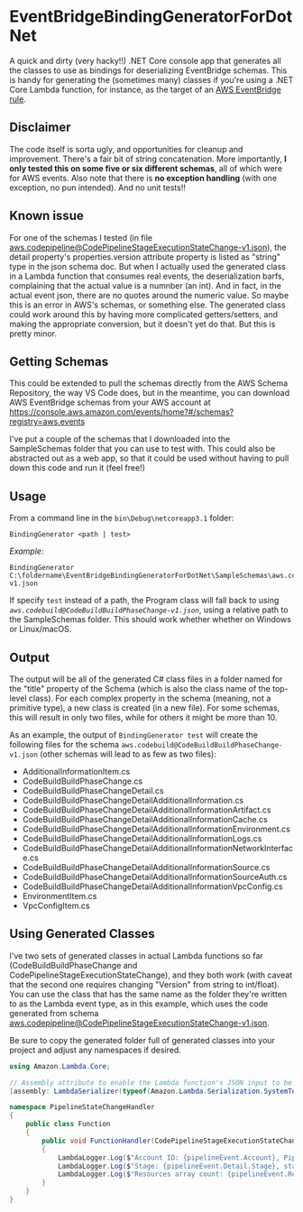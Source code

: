# EventBridgeBindingGeneratorForDotNet

A quick and dirty (very hacky!!) .NET Core console app that generates all the classes to use as bindings for deserializing EventBridge schemas. This is handy for generating the (sometimes many) classes if you're using a .NET Core Lambda function, for instance, as the target of an [AWS EventBridge rule](https://aws.amazon.com/eventbridge/).

## Disclaimer

The code itself is sorta ugly, and opportunities for cleanup and improvement. There's a fair bit of string concatenation. More importantly, **I only tested this on some five or six different schemas**, all of which were for AWS events. Also note that there is **no exception handling** (with one exception, no pun intended). And no unit tests!!

## Known issue

For one of the schemas I tested (in file aws.codepipeline@CodePipelineStageExecutionStateChange-v1.json), the detail property's properties.version attribute property is listed as "string" type in the json schema doc. But when I actually used the generated class in a Lambda function that consumes real events, the deserialization barfs, complaining that the actual value is a numnber (an int).  And in fact, in the actual event json, there are no quotes around the numeric value. So maybe this is an error in AWS's schemas, or something else.  The generated class could work around this by having more complicated getters/setters, and making the appropriate conversion, but it doesn't yet do that. But this is pretty minor.

## Getting Schemas

This could be extended to pull the schemas directly from the AWS Schema Repository, the way VS Code does, but in the meantime, you can download AWS EventBridge schemas from your AWS account at https://console.aws.amazon.com/events/home?#/schemas?registry=aws.events

I've put a couple of the schemas that I downloaded into the SampleSchemas folder that you can use to test with. This could also be abstracted out as a web app, so that it could be used without having to pull down this code and run it (feel free!)

## Usage

From a command line in the `bin\Debug\netcoreapp3.1` folder:

    BindingGenerator <path | test>

*Example*:

    BindingGenerator C:\foldername\EventBridgeBindingGeneratorForDotNet\SampleSchemas\aws.codebuild@CodeBuildBuildPhaseChange-v1.json

If specify `test` instead of a path, the Program class will fall back to using *`aws.codebuild@CodeBuildBuildPhaseChange-v1.json`*, using a relative path to the SampleSchemas folder. This should work whether whether on Windows or Linux/macOS.

## Output

The output will be all of the generated C# class files in a folder named for the "title" property of the Schema (which is also the class name of the top-level class).  For each complex property in the schema (meaning, not a primitive type), a new class is created (in a new file). For some schemas, this will result in only two files, while for others it might be more than 10.  

As an example, the output of `BindingGenerator test` will create the following files for the schema `aws.codebuild@CodeBuildBuildPhaseChange-v1.json` (other schemas will lead to as few as two files):

 * AdditionalInformationItem.cs
 * CodeBuildBuildPhaseChange.cs
 * CodeBuildBuildPhaseChangeDetail.cs
 * CodeBuildBuildPhaseChangeDetailAdditionalInformation.cs
 * CodeBuildBuildPhaseChangeDetailAdditionalInformationArtifact.cs
 * CodeBuildBuildPhaseChangeDetailAdditionalInformationCache.cs
 * CodeBuildBuildPhaseChangeDetailAdditionalInformationEnvironment.cs
 * CodeBuildBuildPhaseChangeDetailAdditionalInformationLogs.cs
 * CodeBuildBuildPhaseChangeDetailAdditionalInformationNetworkInterface.cs
 * CodeBuildBuildPhaseChangeDetailAdditionalInformationSource.cs
 * CodeBuildBuildPhaseChangeDetailAdditionalInformationSourceAuth.cs
 * CodeBuildBuildPhaseChangeDetailAdditionalInformationVpcConfig.cs
 * EnvironmentItem.cs
 * VpcConfigItem.cs

## Using Generated Classes

I've two sets of generated classes in actual Lambda functions so far (CodeBuildBuildPhaseChange and CodePipelineStageExecutionStateChange), and they both work (with caveat that the second one requires changing "Version" from string to int/float). You can use the class that has the same name as the folder they're written to as the Lambda event type, as in this example, which uses the code generated from schema aws.codepipeline@CodePipelineStageExecutionStateChange-v1.json.

Be sure to copy the generated folder full of generated classes into your project and adjust any namespaces if desired.

```c#
using Amazon.Lambda.Core;

// Assembly attribute to enable the Lambda function's JSON input to be converted into a .NET class.
[assembly: LambdaSerializer(typeof(Amazon.Lambda.Serialization.SystemTextJson.DefaultLambdaJsonSerializer))]

namespace PipelineStateChangeHandler
{
    public class Function
    {
        public void FunctionHandler(CodePipelineStageExecutionStateChange pipelineEvent, ILambdaContext context)
        {
            LambdaLogger.Log($"Account ID: {pipelineEvent.Account}, Pipeline: {pipelineEvent.Detail.Pipeline}");
            LambdaLogger.Log($"Stage: {pipelineEvent.Detail.Stage}, state: {pipelineEvent.Detail.State}");
            LambdaLogger.Log($"Resources array count: {pipelineEvent.Resources.Length}");
        }
    }
}
```